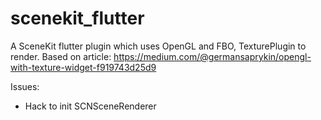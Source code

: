 # scenekit_flutter

A SceneKit flutter plugin which uses OpenGL and FBO, TexturePlugin to render. 
Based on article:
https://medium.com/@germansaprykin/opengl-with-texture-widget-f919743d25d9

Issues:
- Hack to init SCNSceneRenderer
